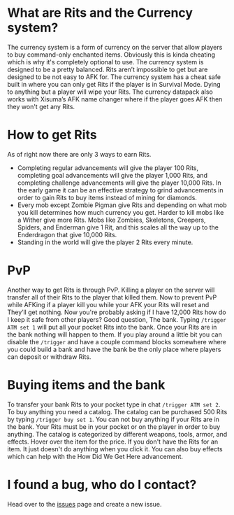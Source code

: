 # What are Rits and the Currency system?
The currency system is a form of currency on the server that allow players to buy command-only enchanted items. Obviously this is kinda cheating which is why it's completely optional to use. The currency system is designed to be a pretty balanced. Rits aren’t impossible to get but are designed to be not easy to AFK for. The currency system has a cheat safe built in where you can only get Rits if the player is in Survival Mode. Dying to anything but a player will wipe your Rits. The currency datapack also works with Xisuma’s AFK name changer where if the player goes AFK then they won't get any Rits. 

# How to get Rits
As of right now there are only 3 ways to earn Rits. 
* Completing regular advancements will give the player 100 Rits, completing goal advancements will give the player 1,000 Rits, and completing challenge advancements will give the player 10,000 Rits. In the early game it can be an effective strategy to grind advancements in order to gain Rits to buy items instead of mining for diamonds.
* Every mob except Zombie Pigman give Rits and depending on what mob you kill determines how much currency you get. Harder to kill mobs like a Wither give more Rits. Mobs like Zombies, Skeletons, Creepers, Spiders, and Enderman give 1 Rit, and this scales all the way up to the Enderdragon that give 10,000 Rits.
* Standing in the world will give the player 2 Rits every minute.

# PvP
Another way to get Rits is through PvP. Killing a player on the server will transfer all of their Rits to the player that killed them. Now to prevent PvP while AFKing if a player kill you while your AFK your Rits will reset and They’ll get nothing. Now you're probably asking if I have 12,000 Rits how do I keep it safe from other players? Good question, The bank. Typing `/trigger ATM set 1` will put all your pocket Rits into the bank. Once your Rits are in the bank nothing will happen to them. If you play around a little bit you can disable the `/trigger` and have a couple command blocks somewhere where you could build a bank and have the bank be the only place where players can deposit or withdraw Rits.

# Buying items and the bank
To transfer your bank Rits to your pocket type in chat `/trigger ATM set 2`. To buy anything you need a catalog. The catalog can be purchased 500 Rits by typing `/trigger buy set 1`. You can not buy anything if your Rits are in the bank. Your Rits must be in your pocket or on the player in order to buy anything. The catalog is categorized by different weapons, tools, armor, and effects. Hover over the item for the price. If you don't have the Rits for an item. It just doesn't do anything when you click it. You can also buy effects which can help with the How Did We Get Here advancement.

# I found a bug, who do I contact?
Head over to the [issues](https://github.com/TheGuitarleader/Currency/issues) page and create a new issue.
